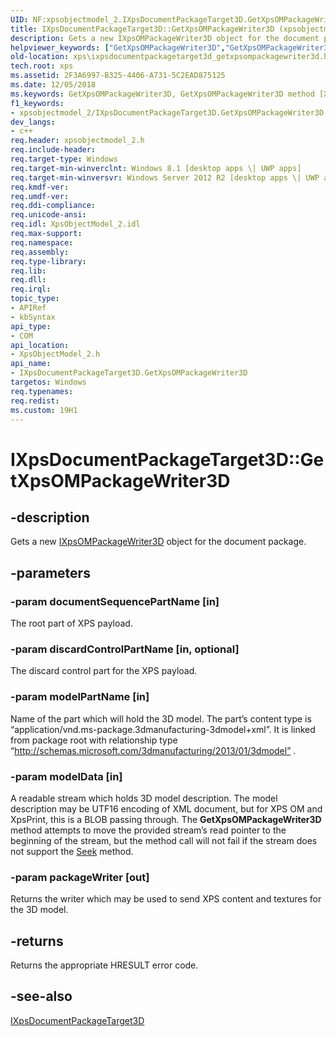 ```yaml
---
UID: NF:xpsobjectmodel_2.IXpsDocumentPackageTarget3D.GetXpsOMPackageWriter3D
title: IXpsDocumentPackageTarget3D::GetXpsOMPackageWriter3D (xpsobjectmodel_2.h)
description: Gets a new IXpsOMPackageWriter3D object for the document package.
helpviewer_keywords: ["GetXpsOMPackageWriter3D","GetXpsOMPackageWriter3D method [XPS Documents and Packaging]","GetXpsOMPackageWriter3D method [XPS Documents and Packaging]","IXpsDocumentPackageTarget3D interface","IXpsDocumentPackageTarget3D interface [XPS Documents and Packaging]","GetXpsOMPackageWriter3D method","IXpsDocumentPackageTarget3D.GetXpsOMPackageWriter3D","IXpsDocumentPackageTarget3D::GetXpsOMPackageWriter3D","xps.ixpsdocumentpackagetarget3d_getxpsompackagewriter3d","xpsobjectmodel_2/IXpsDocumentPackageTarget3D::GetXpsOMPackageWriter3D"]
old-location: xps\ixpsdocumentpackagetarget3d_getxpsompackagewriter3d.htm
tech.root: xps
ms.assetid: 2F3A6997-B325-4406-A731-5C2EAD875125
ms.date: 12/05/2018
ms.keywords: GetXpsOMPackageWriter3D, GetXpsOMPackageWriter3D method [XPS Documents and Packaging], GetXpsOMPackageWriter3D method [XPS Documents and Packaging],IXpsDocumentPackageTarget3D interface, IXpsDocumentPackageTarget3D interface [XPS Documents and Packaging],GetXpsOMPackageWriter3D method, IXpsDocumentPackageTarget3D.GetXpsOMPackageWriter3D, IXpsDocumentPackageTarget3D::GetXpsOMPackageWriter3D, xps.ixpsdocumentpackagetarget3d_getxpsompackagewriter3d, xpsobjectmodel_2/IXpsDocumentPackageTarget3D::GetXpsOMPackageWriter3D
f1_keywords:
- xpsobjectmodel_2/IXpsDocumentPackageTarget3D.GetXpsOMPackageWriter3D
dev_langs:
- c++
req.header: xpsobjectmodel_2.h
req.include-header: 
req.target-type: Windows
req.target-min-winverclnt: Windows 8.1 [desktop apps \| UWP apps]
req.target-min-winversvr: Windows Server 2012 R2 [desktop apps \| UWP apps]
req.kmdf-ver: 
req.umdf-ver: 
req.ddi-compliance: 
req.unicode-ansi: 
req.idl: XpsObjectModel_2.idl
req.max-support: 
req.namespace: 
req.assembly: 
req.type-library: 
req.lib: 
req.dll: 
req.irql: 
topic_type:
- APIRef
- kbSyntax
api_type:
- COM
api_location:
- XpsObjectModel_2.h
api_name:
- IXpsDocumentPackageTarget3D.GetXpsOMPackageWriter3D
targetos: Windows
req.typenames: 
req.redist: 
ms.custom: 19H1
---
```


# IXpsDocumentPackageTarget3D::GetXpsOMPackageWriter3D


## -description


Gets a new <a href="https://docs.microsoft.com/windows/desktop/api/xpsobjectmodel_2/nn-xpsobjectmodel_2-ixpsompackagewriter3d">IXpsOMPackageWriter3D</a> object for the document package.


## -parameters




### -param documentSequencePartName [in]

The root part of XPS payload.


### -param discardControlPartName [in, optional]

The discard control part for the XPS payload. 


### -param modelPartName [in]

Name of the part which will hold the 3D model. The part’s content type is “application/vnd.ms-package.3dmanufacturing-3dmodel+xml”. It is linked from package root with relationship type “http://schemas.microsoft.com/3dmanufacturing/2013/01/3dmodel” .


### -param modelData [in]

A readable stream which holds 3D model description. The model description may be UTF16 encoding of XML document, but for XPS OM and XpsPrint, this is a BLOB passing through. The <b>GetXpsOMPackageWriter3D</b> method attempts to move the provided stream’s read pointer to the beginning of the stream, but the method call will not fail if the stream does not support the <a href="https://msdn.microsoft.com/library/windows/desktop/aa380043(v=vs.85).aspx">Seek</a> method.


### -param packageWriter [out]

 Returns the writer which may be used to send XPS content and textures for the 3D model.



## -returns



Returns the appropriate HRESULT error code.




## -see-also




<a href="https://docs.microsoft.com/windows/desktop/api/xpsobjectmodel_2/nn-xpsobjectmodel_2-ixpsdocumentpackagetarget3d">IXpsDocumentPackageTarget3D</a>
 

 

